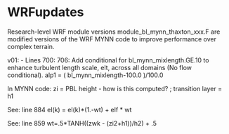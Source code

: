 # WRFupdates
Research-level WRF module versions
module_bl_mynn_thaxton_xxx.F are modified versions of the WRF MYNN code to improve performance over complex terrain.

v01: - Lines 700: 706: Add conditional for bl_mynn_mixlength.GE.10 to enhance turbulent length scale, elt, across all domains (No flow conditional). alp1 = ( bl_mynn_mixlength-100.0 )/100.0

In MYNN code: zi = PBL height - how is this computed? ; transition layer = h1

See: line 884 el(k) = el(k)*(1.-wt) + elf * wt

See: line 859        wt=.5*TANH((zwk - (zi2+h1))/h2) + .5
